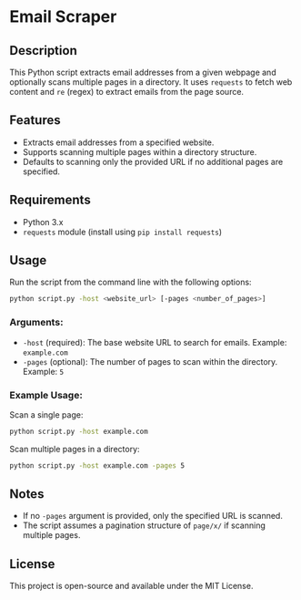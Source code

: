 # Email Scraper

## Description
This Python script extracts email addresses from a given webpage and optionally scans multiple pages in a directory. It uses `requests` to fetch web content and `re` (regex) to extract emails from the page source.

## Features
- Extracts email addresses from a specified website.
- Supports scanning multiple pages within a directory structure.
- Defaults to scanning only the provided URL if no additional pages are specified.

## Requirements
- Python 3.x
- `requests` module (install using `pip install requests`)

## Usage
Run the script from the command line with the following options:

```sh
python script.py -host <website_url> [-pages <number_of_pages>]
```

### Arguments:
- `-host` (required): The base website URL to search for emails. Example: `example.com`
- `-pages` (optional): The number of pages to scan within the directory. Example: `5`

### Example Usage:
Scan a single page:
```sh
python script.py -host example.com
```

Scan multiple pages in a directory:
```sh
python script.py -host example.com -pages 5
```

## Notes
- If no `-pages` argument is provided, only the specified URL is scanned.
- The script assumes a pagination structure of `page/x/` if scanning multiple pages.

## License
This project is open-source and available under the MIT License.


